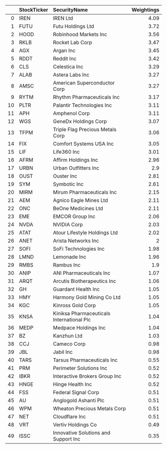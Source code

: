 |    | StockTicker   | SecurityName                              |   Weightings |
|---:|:--------------|:------------------------------------------|-------------:|
|  0 | IREN          | IREN Ltd                                  |         4.09 |
|  1 | FUTU          | Futu Holdings Ltd                         |         3.72 |
|  2 | HOOD          | Robinhood Markets Inc                     |         3.56 |
|  3 | RKLB          | Rocket Lab Corp                           |         3.47 |
|  4 | AGX           | Argan Inc                                 |         3.45 |
|  5 | RDDT          | Reddit Inc                                |         3.42 |
|  6 | CLS           | Celestica Inc                             |         3.29 |
|  7 | ALAB          | Astera Labs Inc                           |         3.27 |
|  8 | AMSC          | American Superconductor Corp              |         3.27 |
|  9 | RYTM          | Rhythm Pharmaceuticals Inc                |         3.17 |
| 10 | PLTR          | Palantir Technologies Inc                 |         3.11 |
| 11 | APH           | Amphenol Corp                             |         3.11 |
| 12 | WGS           | GeneDx Holdings Corp                      |         3.07 |
| 13 | TFPM          | Triple Flag Precious Metals Corp          |         3.06 |
| 14 | FIX           | Comfort Systems USA Inc                   |         3.05 |
| 15 | LIF           | Life360 Inc                               |         3.01 |
| 16 | AFRM          | Affirm Holdings Inc                       |         2.96 |
| 17 | URBN          | Urban Outfitters Inc                      |         2.9  |
| 18 | OUST          | Ouster Inc                                |         2.81 |
| 19 | SYM           | Symbotic Inc                              |         2.61 |
| 20 | MIRM          | Mirum Pharmaceuticals Inc                 |         2.15 |
| 21 | AEM           | Agnico Eagle Mines Ltd                    |         2.11 |
| 22 | ONC           | BeOne Medicines Ltd                       |         2.11 |
| 23 | EME           | EMCOR Group Inc                           |         2.06 |
| 24 | NVDA          | NVIDIA Corp                               |         2.03 |
| 25 | ATAT          | Atour Lifestyle Holdings Ltd              |         2.02 |
| 26 | ANET          | Arista Networks Inc                       |         2    |
| 27 | SOFI          | SoFi Technologies Inc                     |         1.98 |
| 28 | LMND          | Lemonade Inc                              |         1.96 |
| 29 | RMBS          | Rambus Inc                                |         1.9  |
| 30 | ANIP          | ANI Pharmaceuticals Inc                   |         1.07 |
| 31 | ARQT          | Arcutis Biotherapeutics Inc               |         1.06 |
| 32 | GH            | Guardant Health Inc                       |         1.05 |
| 33 | HMY           | Harmony Gold Mining Co Ltd                |         1.05 |
| 34 | KGC           | Kinross Gold Corp                         |         1.05 |
| 35 | KNSA          | Kiniksa Pharmaceuticals International Plc |         1.04 |
| 36 | MEDP          | Medpace Holdings Inc                      |         1.04 |
| 37 | BZ            | Kanzhun Ltd                               |         1.03 |
| 38 | CCJ           | Cameco Corp                               |         0.98 |
| 39 | JBL           | Jabil Inc                                 |         0.98 |
| 40 | TARS          | Tarsus Pharmaceuticals Inc                |         0.55 |
| 41 | PRM           | Perimeter Solutions Inc                   |         0.52 |
| 42 | IBKR          | Interactive Brokers Group Inc             |         0.52 |
| 43 | HNGE          | Hinge Health Inc                          |         0.52 |
| 44 | FSS           | Federal Signal Corp                       |         0.51 |
| 45 | AU            | Anglogold Ashanti Plc                     |         0.51 |
| 46 | WPM           | Wheaton Precious Metals Corp              |         0.51 |
| 47 | NET           | Cloudflare Inc                            |         0.51 |
| 48 | VRT           | Vertiv Holdings Co                        |         0.49 |
| 49 | ISSC          | Innovative Solutions and Support Inc      |         0.35 |